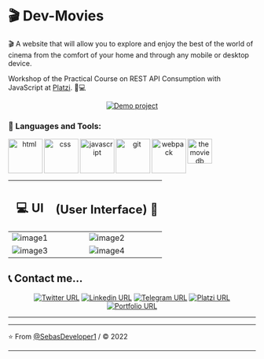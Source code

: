 # 🎬 Dev-Movies

🎬 A website that will allow you to explore and enjoy the best of the world of cinema from the comfort of your home and through any mobile or desktop device.

Workshop of the Practical Course on REST API Consumption with JavaScript at [Platzi](https://platzi.com "Platzi"). 💚💻

  <p align="center">
 <a href="https://sd-devmovies.netlify.app">  <img alt="Demo project" src="https://img.shields.io/twitter/url?colorA=7209b7&colorB=480ca8&label=Demo project&logo=google-chrome&logoColor=white&style=for-the-badge&url=https%3A%2F%2Ftwitter.com%2FSebasDeveloper"></a>
  </p>

### 🔨 Languages and Tools:

 <div align="center">
<a href="https://developer.mozilla.org/es/docs/Web/HTML" target="_blank"> <img src="https://i.postimg.cc/mDdX2P3h/html.png" align="left" alt="html" title="html" height='70px'/> </a>

<a href="https://developer.mozilla.org/es/docs/Web/CSS" target="_blank"> <img src="https://i.postimg.cc/L5YT9N60/css.png" align="left" alt="css" title="css" height='70px'/> </a>

<a href="https://developer.mozilla.org/es/docs/Web/JavaScript" target="_blank"> <img src="https://i.postimg.cc/QCs9HRwH/javascript.png" align="left" alt="javascript" title="javascript" height='70px'/> </a>

<a href="https://git-scm.com/" target="_blank"> <img src="https://i.postimg.cc/0jS9Y1yG/git-scm.png" align="left" alt="git" title="git" height='70px'/> </a>

<a href="https://webpack.js.org/" target="_blank"> <img src="https://i.postimg.cc/50SDNGSn/webpack.png" align="left" alt="webpack" title="webpack" height='70px'/> </a>

<a href="https://www.themoviedb.org/" target="_blank"> <img src="https://www.themoviedb.org/assets/2/v4/logos/v2/blue_square_2-d537fb228cf3ded904ef09b136fe3fec72548ebc1fea3fbbd1ad9e36364db38b.svg" align="left" alt="the movie db" title="the movie db" height='50px'/> </a>

</div>

</br>
</br>
</br>
</br>

<div align="center">

|                          <h2>💻 UI </h2>                           |                   <h2> (User Interface) 🚀</h2>                    |
| :----------------------------------------------------------------: | :----------------------------------------------------------------: |
| ![image1](https://firebasestorage.googleapis.com/v0/b/sd-website-f934d.appspot.com/o/projects%2FdevMovies%2Fimage1.webp?alt=media&token=87488137-8e29-40ff-9b2e-13092e6c5a27 "image1") | ![image2](https://firebasestorage.googleapis.com/v0/b/sd-website-f934d.appspot.com/o/projects%2FdevMovies%2Fimage2.webp?alt=media&token=7a378885-efa4-45d8-aef5-1f174c7a6b35 "image2") |
| ![image3](https://firebasestorage.googleapis.com/v0/b/sd-website-f934d.appspot.com/o/projects%2FdevMovies%2Fimage3.webp?alt=media&token=68ac53fe-6390-4adf-a11a-dd198bb8a77f "image3") | ![image4](https://firebasestorage.googleapis.com/v0/b/sd-website-f934d.appspot.com/o/projects%2FdevMovies%2Fimage4.webp?alt=media&token=ed348dfc-42a0-4cc5-bffc-a6e76b72d7f3 "image4") |

</div>

## 📞 Contact me...

  <p align="center">
 <a href="https://twitter.com/SebasDeveloper">  <img alt="Twitter URL" src="https://img.shields.io/twitter/url?color=00b4d8&label=twitter&logo=twitter&style=for-the-badge&url=https%3A%2F%2Ftwitter.com%2FSebasDeveloper"></a>
 <a  href="https://linkedin.com/in/sebas-developer">  <img alt="Linkedin URL" src="https://img.shields.io/twitter/url?color=0077b6&label=linkedin&logo=linkedin&style=for-the-badge&url=https%3A%2F%2Flinkedin.com%2Fin%2Fsebas-developer"></a>
  <a  href="https://t.me/JSPedroza">  <img alt="Telegram URL" src="https://img.shields.io/twitter/url?color=0096c7&label=telegram&logo=telegram&style=for-the-badge&url=https%3A%2F%2Flinkedin.com%2Fin%2Fsebas-developer"></a>
  <a  href="https://platzi.com/p/SebasDeveloper/">  <img alt="Platzi URL" src="https://img.shields.io/twitter/url?color=access&label=Platzi&logo=platzi&style=for-the-badge&url=https%3A%2F%2Flinkedin.com%2Fin%2Fsebas-developer"></a>
  <a  href="https://sebasdeveloper1.github.io/PortafolioSebastian.github.io/">  <img alt="Portfolio URL" src="https://img.shields.io/twitter/url?color=48cae4&label=Website&logo=google-chrome&logoColor=white&style=for-the-badge&url=https%3A%2F%2Flinkedin.com%2Fin%2Fsebas-developer"></a>
  </p>

---

---

⭐️ From [@SebasDeveloper1](https://github.com/SebasDeveloper1) / © 2022

---
